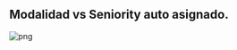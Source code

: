 ## Modalidad vs Seniority auto asignado.

![png](empleo_y_condiciones_de_trabajo_images/output_23_0.png)

<br/><br/>

